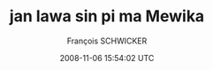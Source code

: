 ---
title: 'jan lawa sin pi ma Mewika'
posts: 20
hash: 'QcO5Cbcr'
author: 'François SCHWICKER'
date: 2008-11-06 15:54:02 UTC
sources:
  - https://tokipona.yahoogroups.narkive.com/QcO5Cbcr
---